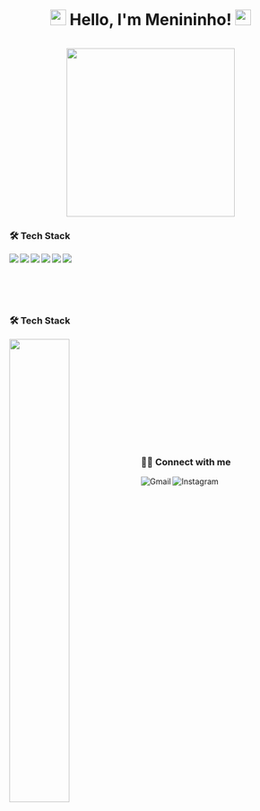 <h1 align="center">
  <img src="https://media.giphy.com/media/hvRJCLFzcasrR4ia7z/giphy.gif" width="28">
  Hello, I'm Menininho! 
 <img src="https://media.giphy.com/media/hvRJCLFzcasrR4ia7z/giphy.gif" width="28">
 <br>
 <br>
  <img src="https://media.giphy.com/media/qgQUggAC3Pfv687qPC/giphy.gif" width="300">
 
</h1>

### 🛠️ Tech Stack
<div>
<img align="left" src="https://img.shields.io/badge/html5%20-%23E34F26.svg?&style=for-the-badge&logo=html5&logoColor=white" />
<img align="left" src="https://img.shields.io/badge/css3-%231572B6.svg?style=for-the-badge&logo=css3&logoColor=white" />
<img align="left" src="https://img.shields.io/badge/javascript%20-%23323330.svg?&style=for-the-badge&logo=javascript&logoColor=%23F7DF1E" />
<img align="left" src="https://img.shields.io/badge/php-%23777BB4.svg?&style=for-the-badge&logo=php&logoColor=white" />
<img align="left" src="https://img.shields.io/badge/mysql-%234479A1.svg?&style=for-the-badge&logo=mysql&logoColor=white" />
<img align="left" src="https://img.shields.io/badge/react%20-%2320232a.svg?&style=for-the-badge&logo=react&logoColor=%2361DAFB" />
</div>
<br>
<br>
<br>
<br>
<br>

### 🛠️ Tech Stack
<!-- GitHub Stats -->
<img align="left" width="46%" src="https://github-readme-stats.vercel.app/api?username=m3nininho" />
<br>
<br>
<br>
<br>
<br>
<br>
<br>
<br>
<br>
<br>

<!-- Social Media Links -->
#
### 🙋‍♂️ Connect with me
<a href="mailto:luizmenino22@gmail.com">
  <img align="left" alt="Gmail" title="Gmail" src="https://img.shields.io/badge/Gmail-D14836?style=for-the-badge&logo=gmail&logoColor=white"/>
</a>
<a href="https://www.instagram.com/_meninooo/">
  <img align="left" alt="Instagram" title="Instagram" src="https://img.shields.io/badge/instagram-%23E4405F.svg?style=for-the-badge&logo=instagram&logoColor=white"/>
</a>
<br>
